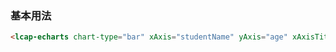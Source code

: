 ### 基本用法

``` html
<lcap-echarts chart-type="bar" xAxis="studentName" yAxis="age" xAxisTitle="姓名" theme="dark" width="500px"></lcap-echarts>
```
